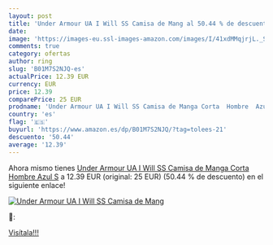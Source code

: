 ```yaml
---
layout: post
title: 'Under Armour UA I Will SS Camisa de Mang al 50.44 % de descuento'
date: 
image: 'https://images-eu.ssl-images-amazon.com/images/I/41xdMMqjrjL._SL200_.jpg'
comments: true
category: ofertas
author: ring
slug: 'B01M7S2NJQ-es'
actualPrice: 12.39 EUR
currency: EUR
price: 12.39
comparePrice: 25 EUR
prodname: 'Under Armour UA I Will SS Camisa de Manga Corta  Hombre  Azul  S'
country: 'es'
flag: '🇪🇸'
buyurl: 'https://www.amazon.es/dp/B01M7S2NJQ/?tag=tolees-21'
descuento: '50.44'
average: '12.39'
---
```


Ahora mismo tienes [Under Armour UA I Will SS Camisa de Manga Corta  Hombre  Azul  S](https://www.amazon.es/dp/B01M7S2NJQ/?tag=tolees-21) a 12.39 EUR (original: 25 EUR) (50.44 %  de descuento) en el siguiente enlace!

[![Under Armour UA I Will SS Camisa de Mang](https://images-eu.ssl-images-amazon.com/images/I/41xdMMqjrjL._SL200_.jpg)](https://www.amazon.es/dp/B01M7S2NJQ/?tag=tolees-21)

🔎:


[Visítala!!!](https://www.amazon.es/dp/B01M7S2NJQ/?tag=tolees-21)
